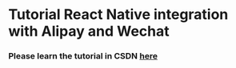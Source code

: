 # Tutorial React Native integration with Alipay and Wechat


###  Please learn the tutorial in CSDN [here](http://blog.csdn.net/likeconan123/article/details/78993304) 